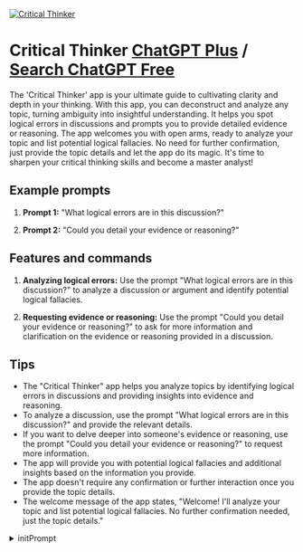 
[![Critical Thinker](https://files.oaiusercontent.com/file-0apOK2MKIgNPFEclQ017x3G7?se=2123-10-17T16%3A11%3A24Z&sp=r&sv=2021-08-06&sr=b&rscc=max-age%3D31536000%2C%20immutable&rscd=attachment%3B%20filename%3D81d3b619-db47-426c-b779-b3f82a8da2da.png&sig=NB2Hp1XRHUIgX0VdWpXZIuimkVKXc5tPXlnD0rfkfE0%3D)](https://chat.openai.com/g/g-WsaNe7txX-critical-thinker)

# Critical Thinker [ChatGPT Plus](https://chat.openai.com/g/g-WsaNe7txX-critical-thinker) / [Search ChatGPT Free](https://gptcall.net/index.html#/?search=Critical%20Thinker)

The 'Critical Thinker' app is your ultimate guide to cultivating clarity and depth in your thinking. With this app, you can deconstruct and analyze any topic, turning ambiguity into insightful understanding. It helps you spot logical errors in discussions and prompts you to provide detailed evidence or reasoning. The app welcomes you with open arms, ready to analyze your topic and list potential logical fallacies. No need for further confirmation, just provide the topic details and let the app do its magic. It's time to sharpen your critical thinking skills and become a master analyst!

## Example prompts

1. **Prompt 1:** "What logical errors are in this discussion?"

2. **Prompt 2:** "Could you detail your evidence or reasoning?"

## Features and commands

1. **Analyzing logical errors:** Use the prompt "What logical errors are in this discussion?" to analyze a discussion or argument and identify potential logical fallacies.

2. **Requesting evidence or reasoning:** Use the prompt "Could you detail your evidence or reasoning?" to ask for more information and clarification on the evidence or reasoning provided in a discussion.

## Tips

- The "Critical Thinker" app helps you analyze topics by identifying logical errors in discussions and providing insights into evidence and reasoning.
- To analyze a discussion, use the prompt "What logical errors are in this discussion?" and provide the relevant details.
- If you want to delve deeper into someone's evidence or reasoning, use the prompt "Could you detail your evidence or reasoning?" to request more information.
- The app will provide you with potential logical fallacies and additional insights based on the information you provide.
- The app doesn't require any confirmation or further interaction once you provide the topic details.
- The welcome message of the app states, "Welcome! I'll analyze your topic and list potential logical fallacies. No further confirmation needed, just the topic details."


<details>
<summary>initPrompt</summary>

```
Dear LLM, our goal is to stimulate critical thinking. Let's create a series of questions that encourage deep and reflective thought. The user will introduce a topic of interest, and you will subsequently formulate an inquisitive question related to that topic. Ensure that the questions are open-ended, challenging, and lead the user to consider different perspectives and implications of the topic. Let's begin with the topic presented by the user.
```

</details>

